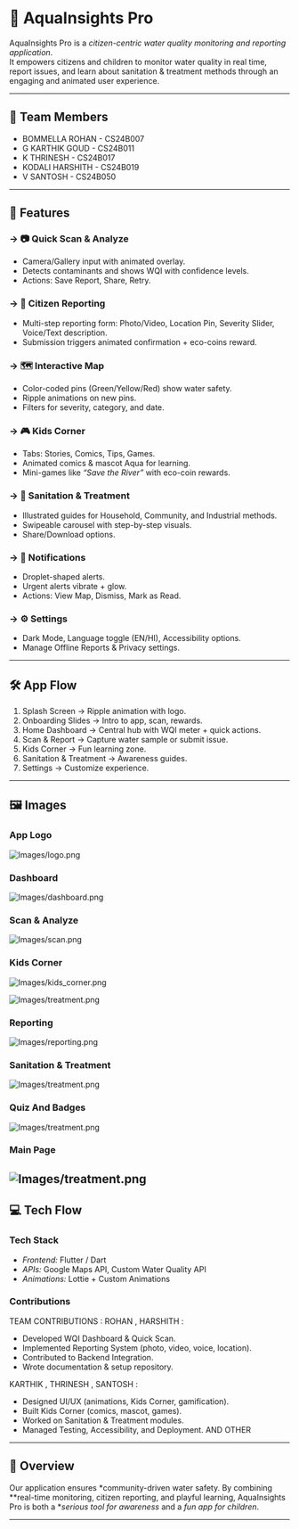 # 🌊 AquaInsights Pro

AquaInsights Pro is a *citizen-centric water quality monitoring and reporting application*.  
It empowers citizens and children to monitor water quality in real time, report issues, and learn about sanitation & treatment methods through an engaging and animated user experience.  

---

## 👥 Team Members
- BOMMELLA ROHAN - CS24B007
- G KARTHIK GOUD - CS24B011
- K THRINESH - CS24B017
- KODALI HARSHITH - CS24B019
- V SANTOSH - CS24B050  

---

## 📱 Features


### -> 📷 Quick Scan & Analyze  
- Camera/Gallery input with animated overlay.  
- Detects contaminants and shows WQI with confidence levels.  
- Actions: Save Report, Share, Retry.  

### -> 📝 Citizen Reporting  
- Multi-step reporting form: Photo/Video, Location Pin, Severity Slider, Voice/Text description.  
- Submission triggers animated confirmation + eco-coins reward.  

### -> 🗺 Interactive Map  
- Color-coded pins (Green/Yellow/Red) show water safety.  
- Ripple animations on new pins.  
- Filters for severity, category, and date.  

### -> 🎮 Kids Corner  
- Tabs: Stories, Comics, Tips, Games.  
- Animated comics & mascot Aqua for learning.  
- Mini-games like *“Save the River”* with eco-coin rewards.  

### -> 🧪 Sanitation & Treatment  
- Illustrated guides for Household, Community, and Industrial methods.  
- Swipeable carousel with step-by-step visuals.  
- Share/Download options.  


### -> 🔔 Notifications  
- Droplet-shaped alerts.  
- Urgent alerts vibrate + glow.  
- Actions: View Map, Dismiss, Mark as Read.  

### -> ⚙ Settings  
- Dark Mode, Language toggle (EN/HI), Accessibility options.  
- Manage Offline Reports & Privacy settings.  

---

## 🛠 App Flow  
1. Splash Screen → Ripple animation with logo.  
2. Onboarding Slides → Intro to app, scan, rewards.  
3. Home Dashboard → Central hub with WQI meter + quick actions.  
4. Scan & Report → Capture water sample or submit issue.  
5. Kids Corner → Fun learning zone.  
6. Sanitation & Treatment → Awareness guides.  
7. Settings → Customize experience.  

---

## 🖼 Images  

### App Logo  
![Images/logo.png](Images/image1.jpg)  

### Dashboard  
![Images/dashboard.png](Images/image2.jpg)  

### Scan & Analyze  
![Images/scan.png](Images/image3.jpg)  

### Kids Corner  
![Images/kids_corner.png](Images/image7.jpg) 

![Images/treatment.png](Images/image8.jpg)

### Reporting  
![Images/reporting.png](Images/image5.jpg)  

### Sanitation & Treatment  
![Images/treatment.png](Images/image4.jpg)  

### Quiz And Badges
![Images/treatment.png](Images/image6.jpg)

### Main Page 
![Images/treatment.png](Images/image9.jpg)
---

## 💻 Tech Flow  

### Tech Stack  
- *Frontend:* Flutter / Dart   
- *APIs:* Google Maps API, Custom Water Quality API  
- *Animations:* Lottie + Custom Animations  

### Contributions  
TEAM CONTRIBUTIONS :
ROHAN , HARSHITH :
- Developed WQI Dashboard & Quick Scan.  
- Implemented Reporting System (photo, video, voice, location).  
- Contributed to Backend Integration.  
- Wrote documentation & setup repository.  

KARTHIK , THRINESH , SANTOSH :
- Designed UI/UX (animations, Kids Corner, gamification).  
- Built Kids Corner (comics, mascot, games).  
- Worked on Sanitation & Treatment modules.  
- Managed Testing, Accessibility, and Deployment. AND OTHER

---

## 📌 Overview  
Our application ensures *community-driven water safety. By combining **real-time monitoring, citizen reporting, and playful learning, AquaInsights Pro is both a **serious tool for awareness* and a *fun app for children*.  

---

